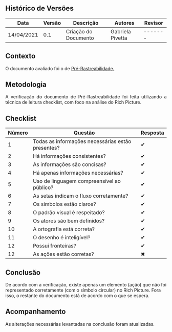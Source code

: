 ## Histórico de Versões

| Data       | Versão | Descrição            | Autores          | Revisor |
| ---------- | ------ | -------------------- | ---------------  | ------- |
| 14/04/2021 | 0.1    | Criação do Documento | Gabriela Pivetta | ------- |

## Contexto

<p align="justify">O documento avaliado foi o de <a href = "https://requisitos-de-software.github.io/2020.2-Meu-Gov.br/Pre-Rastreabilidade/Rich_Picture/" > Pré-Rastreabilidade. </a> </p>

## Metodologia

<p align="justify">A verificação do documento de Pré-Rastreabilidade foi feita utilizando a técnica de leitura checklist, com foco na análise do Rich Picture. </p>

## Checklist

| Número | Questão                                              | Resposta |
| ------ | -------------------                                  | -------- |
| 1      | Todas as informações necessárias estão presentes?    | ✔        |
| 2      | Há informações consistentes?	                        | ✔        |
| 3      | As informações são concisas?	                        | ✔        |
| 4      | Há apenas informações necessárias?	                | ✔        |
| 5      | Uso de linguagem compreensível ao público?	        | ✔        |
| 6      | As setas indicam o fluxo corretamente?	            | ✔        |
| 7      | Os símbolos estão claros?	                        | ✔        |
| 8      | O padrão visual é respeitado?	                    | ✔        |
| 9      | Os atores são bem definidos?	                        | ✔        |
| 10     | A ortografia está correta?	                        | ✔        |
| 11     | O desenho é inteligível?  	                        | ✔        |
| 12     | Possui fronteiras?        	                        | ✔        |
| 12     | As ações estão corretas?    	                        | ✖        |

## Conclusão

De acordo com a verificação, existe apenas um elemento (ação) que não foi representado corretamente (com o símbolo circular) no Rich Picture. Fora isso, o restante do documento está de acordo com o que se espera.

## Acompanhamento

As alterações necessárias levantadas na conclusão foram atualizadas.